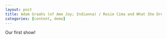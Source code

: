 ```yaml
---
layout: post
title: Adam Graahs (of Amo Joy; Indianna) / Rosie Cima and What She Dreamed / Sucker Crush
categories: [content, demo]
---
```


Our first show!
